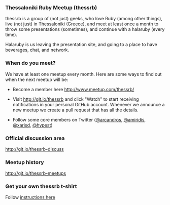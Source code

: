 ### Thessaloniki Ruby Meetup (thessrb)

thessrb is a group of (not just) geeks, who love Ruby (among other things),
live (not just) in Thessaloniki (Greece), and meet at least once a month to
throw some presentations (sometimes), and continue with a halaruby (every time).

Halaruby is us leaving the presentation site, and going to a place to have
beverages, chat, and network.

### When do you meet?

We have at least one meetup every month. Here are some ways to find out when the
next meetup will be:

* Become a member here http://www.meetup.com/thessrb/

* Visit http://git.io/thessrb and click "Watch" to start receiving notifications
  in your personal GitHub account. Whenever we announce a new meetup we create a
  pull request that has all the details.

* Follow some core members on Twitter
  ([@arcandros](https://twitter.com/arcandros),
  [@amiridis](https://twitter.com/amiridis),
  [@xarisd](https://twitter.com/xarisd),
  [@hypest](https://twitter.com/hypest))

### Official discussion area

http://git.io/thessrb-discuss

### Meetup history

http://git.io/thessrb-meetups

### Get your own thessrb t-shirt

Follow [instructions here](https://gist.github.com/petros/6bd37a0f52ca12633b9f)
